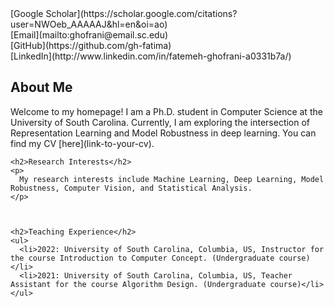 <div class="row">
  <div class="column left">
    <!-- Links -->
    [Google Scholar](https://scholar.google.com/citations?user=NWOeb_AAAAAJ&hl=en&oi=ao) <br>
    [Email](mailto:ghofrani@email.sc.edu) <br>
    [GitHub](https://github.com/gh-fatima) <br>
    [LinkedIn](http://www.linkedin.com/in/fatemeh-ghofrani-a0331b7a/)
  </div>

  <div class="column right">
    <h2>About Me</h2>
    <p>
      Welcome to my homepage! I am a Ph.D. student in Computer Science at the University of South Carolina.
      Currently, I am exploring the intersection of Representation Learning and Model Robustness in deep learning. You can find my CV [here](link-to-your-cv).
    </p>

    <h2>Research Interests</h2>
    <p>
      My research interests include Machine Learning, Deep Learning, Model Robustness, Computer Vision, and Statistical Analysis.
    </p>



    <h2>Teaching Experience</h2>
    <ul>
      <li>2022: University of South Carolina, Columbia, US, Instructor for the course Introduction to Computer Concept. (Undergraduate course)</li>
      <li>2021: University of South Carolina, Columbia, US, Teacher Assistant for the course Algorithm Design. (Undergraduate course)</li>
    </ul>
  </div>
</div>

